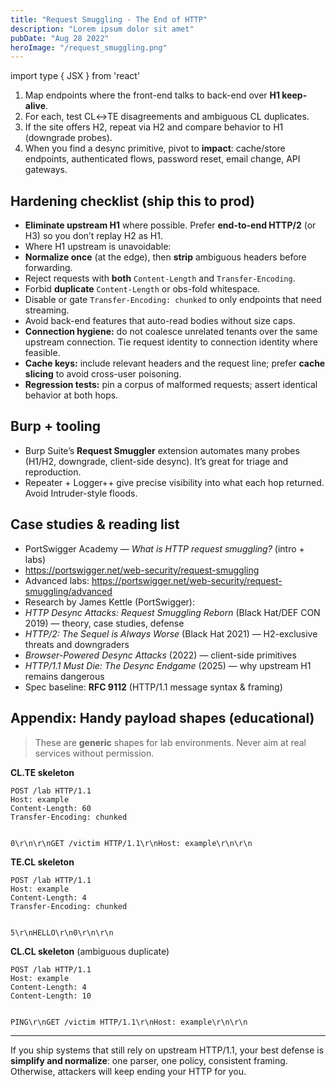 ```yaml
---
title: "Request Smuggling - The End of HTTP"
description: "Lorem ipsum dolor sit amet"
pubDate: "Aug 28 2022"
heroImage: "/request_smuggling.png"
---
```


import type { JSX } from 'react'


1. Map endpoints where the front-end talks to back-end over **H1 keep-alive**.
2. For each, test CL↔TE disagreements and ambiguous CL duplicates.
3. If the site offers H2, repeat via H2 and compare behavior to H1 (downgrade probes).
4. When you find a desync primitive, pivot to **impact**: cache/store endpoints, authenticated flows, password reset, email change, API gateways.


## Hardening checklist (ship this to prod)


- **Eliminate upstream H1** where possible. Prefer **end-to-end HTTP/2** (or H3) so you don’t replay H2 as H1.
- Where H1 upstream is unavoidable:
- **Normalize once** (at the edge), then **strip** ambiguous headers before forwarding.
- Reject requests with **both** `Content-Length` and `Transfer-Encoding`.
- Forbid **duplicate** `Content-Length` or obs-fold whitespace.
- Disable or gate `Transfer-Encoding: chunked` to only endpoints that need streaming.
- Avoid back-end features that auto-read bodies without size caps.
- **Connection hygiene:** do not coalesce unrelated tenants over the same upstream connection. Tie request identity to connection identity where feasible.
- **Cache keys:** include relevant headers and the request line; prefer **cache slicing** to avoid cross-user poisoning.
- **Regression tests:** pin a corpus of malformed requests; assert identical behavior at both hops.


## Burp + tooling


- Burp Suite’s **Request Smuggler** extension automates many probes (H1/H2, downgrade, client-side desync). It’s great for triage and reproduction.
- Repeater + Logger++ give precise visibility into what each hop returned. Avoid Intruder-style floods.


## Case studies & reading list


- PortSwigger Academy — *What is HTTP request smuggling?* (intro + labs)
- https://portswigger.net/web-security/request-smuggling
- Advanced labs: https://portswigger.net/web-security/request-smuggling/advanced
- Research by James Kettle (PortSwigger):
- *HTTP Desync Attacks: Request Smuggling Reborn* (Black Hat/DEF CON 2019) — theory, case studies, defense
- *HTTP/2: The Sequel is Always Worse* (Black Hat 2021) — H2-exclusive threats and downgraders
- *Browser-Powered Desync Attacks* (2022) — client-side primitives
- *HTTP/1.1 Must Die: The Desync Endgame* (2025) — why upstream H1 remains dangerous
- Spec baseline: **RFC 9112** (HTTP/1.1 message syntax & framing)


## Appendix: Handy payload shapes (educational)


> These are **generic** shapes for lab environments. Never aim at real services without permission.


**CL.TE skeleton**


```
POST /lab HTTP/1.1
Host: example
Content-Length: 60
Transfer-Encoding: chunked


0\r\n\r\nGET /victim HTTP/1.1\r\nHost: example\r\n\r\n
```


**TE.CL skeleton**


```
POST /lab HTTP/1.1
Host: example
Content-Length: 4
Transfer-Encoding: chunked


5\r\nHELLO\r\n0\r\n\r\n
```


**CL.CL skeleton** (ambiguous duplicate)


```
POST /lab HTTP/1.1
Host: example
Content-Length: 4
Content-Length: 10


PING\r\nGET /victim HTTP/1.1\r\nHost: example\r\n\r\n
```


---


If you ship systems that still rely on upstream HTTP/1.1, your best defense is **simplify and normalize**: one parser, one policy, consistent framing. Otherwise, attackers will keep ending your HTTP for you.
